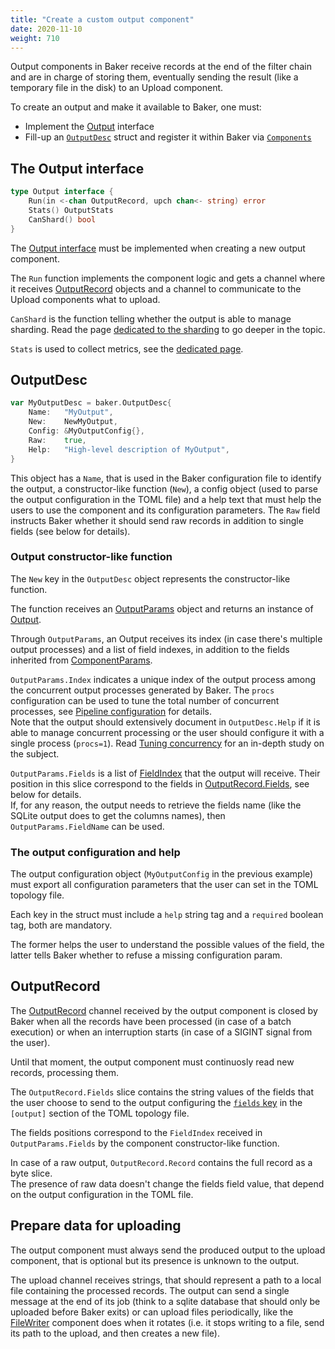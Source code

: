 ```yaml
---
title: "Create a custom output component"
date: 2020-11-10
weight: 710
---
```

Output components in Baker receive records at the end of the filter chain and are in charge of
storing them, eventually sending the result (like a temporary file in the disk) to an Upload
component.

To create an output and make it available to Baker, one must:

* Implement the [Output](https://pkg.go.dev/github.com/AdRoll/baker#Output) interface
* Fill-up an [`OutputDesc`](https://pkg.go.dev/github.com/AdRoll/baker#OutputDesc) struct and register
it within Baker via [`Components`](https://pkg.go.dev/github.com/AdRoll/baker#Components)

## The Output interface

```go
type Output interface {
	Run(in <-chan OutputRecord, upch chan<- string) error
	Stats() OutputStats
	CanShard() bool
}
```

The [Output interface](https://pkg.go.dev/github.com/AdRoll/baker#Output) must be implemented when
creating a new output component.

The `Run` function implements the component logic and gets a channel where it receives
[OutputRecord](https://pkg.go.dev/github.com/AdRoll/baker#OutputRecord) objects and a channel to
communicate to the Upload components what to upload.

`CanShard` is the function telling whether the output is able to manage sharding. Read the page
[dedicated to the sharding](/docs/how-to/sharding/) to go deeper in the topic.

`Stats` is used to collect metrics, see the [dedicated page](/docs/how-to/metrics/).

## OutputDesc

```go
var MyOutputDesc = baker.OutputDesc{
	Name:   "MyOutput",
	New:    NewMyOutput,
    Config: &MyOutputConfig{},
    Raw:    true,
	Help:   "High-level description of MyOutput",
}
```

This object has a `Name`, that is used in the Baker configuration file to identify the output,
a constructor-like function (`New`), a config object (used to parse the output configuration in the
TOML file) and a help text that must help the users to use the component and its configuration
parameters. The `Raw` field instructs Baker whether it should send raw records in addition
to single fields (see below for details).

### Output constructor-like function

The `New` key in the `OutputDesc` object represents the constructor-like function.

The function receives an [OutputParams](https://pkg.go.dev/github.com/AdRoll/baker#OutputParams)
object and returns an instance of [Output](https://pkg.go.dev/github.com/AdRoll/baker#Output).

Through `OutputParams`, an Output receives its index (in case there's multiple output processes)
and a list of field indexes, in addition to the fields inherited from [ComponentParams](https://pkg.go.dev/github.com/AdRoll/baker#ComponentParams).

`OutputParams.Index` indicates a unique index of the output process among the concurrent output
processes generated by Baker. The `procs` configuration can be used to tune the total number of
concurrent processes, see [Pipeline configuration](/docs/how-to/pipeline_configuration/) for details.  
Note that the output should extensively document in `OutputDesc.Help` if it is able to manage
concurrent processing or the user should configure it with a single process (`procs=1`).
Read [Tuning concurrency](/docs/how-to/concurrency/) for an in-depth study on the subject.

`OutputParams.Fields` is a list of [FieldIndex](https://pkg.go.dev/github.com/AdRoll/baker#FieldIndex)
that the output will receive. Their position in this slice correspond to the fields in
[OutputRecord.Fields](https://pkg.go.dev/github.com/AdRoll/baker#OutputRecord), see below for
details.  
If, for any reason, the output needs to retrieve the fields name (like the SQLite output does to
get the columns names), then `OutputParams.FieldName` can be used.

### The output configuration and help

The output configuration object (`MyOutputConfig` in the previous example) must export all
configuration parameters that the user can set in the TOML topology file.

Each key in the struct must include a `help` string tag and a `required` boolean tag, both are
mandatory.

The former helps the user to understand the possible values of the field, the latter tells Baker
whether to refuse a missing configuration param.

## OutputRecord

The [OutputRecord](https://pkg.go.dev/github.com/AdRoll/baker#OutputRecord) channel received by
the output component is closed by Baker when all the records have been processed (in case of a batch
execution) or when an interruption starts (in case of a SIGINT signal from the user).

Until that moment, the output component must continuosly read new records, processing them.

The `OutputRecord.Fields` slice contains the string values of the fields that the user choose to
send to the output configuring the
[`fields` key](http://localhost:1313/docs/how-to/pipeline_configuration/#components-configuration)
in the `[output]` section of the TOML topology file.

The fields positions correspond to the `FieldIndex` received in `OutputParams.Fields` by the
component constructor-like function.

In case of a raw output, `OutputRecord.Record` contains the full record as a byte slice.  
The presence of raw data doesn't change the fields field value, that depend on the output
configuration in the TOML file.

## Prepare data for uploading

The output component must always send the produced output to the upload component, that is optional
but its presence is unknown to the output.

The upload channel receives strings, that should represent a path to a local file containing the
processed records. The output can send a single message at the end of its job (think to a sqlite
database that should only be uploaded before Baker exits) or can upload files periodically, like
the [FileWriter](https://github.com/AdRoll/baker/blob/main/output/filewriter.go) component does
when it rotates (i.e. it stops writing to a file, send its path to the upload, and then creates
a new file).
